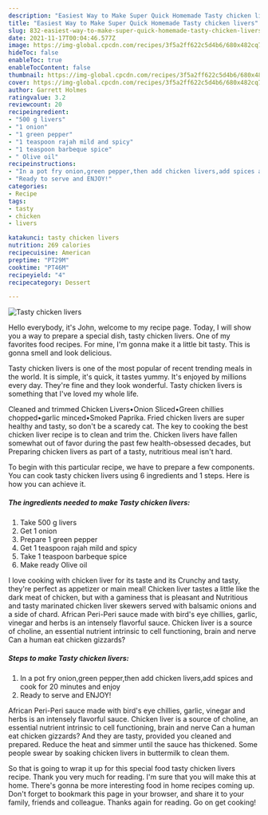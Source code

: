 ```yaml
---
description: "Easiest Way to Make Super Quick Homemade Tasty chicken livers"
title: "Easiest Way to Make Super Quick Homemade Tasty chicken livers"
slug: 832-easiest-way-to-make-super-quick-homemade-tasty-chicken-livers
date: 2021-11-17T00:04:46.577Z
image: https://img-global.cpcdn.com/recipes/3f5a2ff622c5d4b6/680x482cq70/tasty-chicken-livers-recipe-main-photo.jpg
hideToc: false
enableToc: true
enableTocContent: false
thumbnail: https://img-global.cpcdn.com/recipes/3f5a2ff622c5d4b6/680x482cq70/tasty-chicken-livers-recipe-main-photo.jpg
cover: https://img-global.cpcdn.com/recipes/3f5a2ff622c5d4b6/680x482cq70/tasty-chicken-livers-recipe-main-photo.jpg
author: Garrett Holmes
ratingvalue: 3.2
reviewcount: 20
recipeingredient:
- "500 g livers"
- "1 onion"
- "1 green pepper"
- "1 teaspoon rajah mild and spicy"
- "1 teaspoon barbeque spice"
- " Olive oil"
recipeinstructions:
- "In a pot fry onion,green pepper,then add chicken livers,add spices and cook for 20 minutes and enjoy"
- "Ready to serve and ENJOY!"
categories:
- Recipe
tags:
- tasty
- chicken
- livers

katakunci: tasty chicken livers 
nutrition: 269 calories
recipecuisine: American
preptime: "PT29M"
cooktime: "PT46M"
recipeyield: "4"
recipecategory: Dessert

---
```



![Tasty chicken livers](https://img-global.cpcdn.com/recipes/3f5a2ff622c5d4b6/680x482cq70/tasty-chicken-livers-recipe-main-photo.jpg)

Hello everybody, it's John, welcome to my recipe page. Today, I will show you a way to prepare a special dish, tasty chicken livers. One of my favorites food recipes. For mine, I'm gonna make it a little bit tasty. This is gonna smell and look delicious.

Tasty chicken livers is one of the most popular of recent trending meals in the world. It is simple, it's quick, it tastes yummy. It's enjoyed by millions every day. They're fine and they look wonderful. Tasty chicken livers is something that I've loved my whole life.

Cleaned and trimmed Chicken Livers•Onion Sliced•Green chillies chopped•garlic minced•Smoked Paprika. Fried chicken livers are super healthy and tasty, so don&#39;t be a scaredy cat. The key to cooking the best chicken liver recipe is to clean and trim the. Chicken livers have fallen somewhat out of favor during the past few health-obsessed decades, but Preparing chicken livers as part of a tasty, nutritious meal isn&#39;t hard.


To begin with this particular recipe, we have to prepare a few components. You can cook tasty chicken livers using 6 ingredients and 1 steps. Here is how you can achieve it.

<!--inarticleads1-->

##### The ingredients needed to make Tasty chicken livers:

1. Take 500 g livers
1. Get 1 onion
1. Prepare 1 green pepper
1. Get 1 teaspoon rajah mild and spicy
1. Take 1 teaspoon barbeque spice
1. Make ready  Olive oil


I love cooking with chicken liver for its taste and its Crunchy and tasty, they&#39;re perfect as appetizer or main meal! Chicken liver tastes a little like the dark meat of chicken, but with a gaminess that is pleasant and Nutritious and tasty marinated chicken liver skewers served with balsamic onions and a side of chard. African Peri-Peri sauce made with bird&#39;s eye chillies, garlic, vinegar and herbs is an intensely flavorful sauce. Chicken liver is a source of choline, an essential nutrient intrinsic to cell functioning, brain and nerve Can a human eat chicken gizzards? 

<!--inarticleads2-->

##### Steps to make Tasty chicken livers:

1. In a pot fry onion,green pepper,then add chicken livers,add spices and cook for 20 minutes and enjoy
1. Ready to serve and ENJOY!

African Peri-Peri sauce made with bird&#39;s eye chillies, garlic, vinegar and herbs is an intensely flavorful sauce. Chicken liver is a source of choline, an essential nutrient intrinsic to cell functioning, brain and nerve Can a human eat chicken gizzards? And they are tasty, provided you cleaned and prepared. Reduce the heat and simmer until the sauce has thickened. Some people swear by soaking chicken livers in buttermilk to clean them. 

So that is going to wrap it up for this special food tasty chicken livers recipe. Thank you very much for reading. I'm sure that you will make this at home. There's gonna be more interesting food in home recipes coming up. Don't forget to bookmark this page in your browser, and share it to your family, friends and colleague. Thanks again for reading. Go on get cooking!
